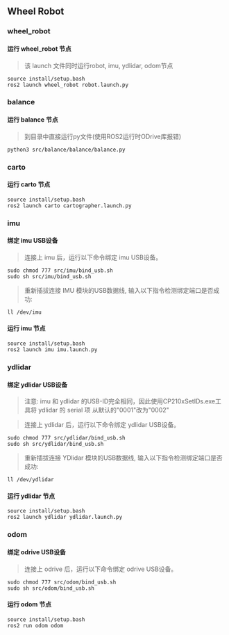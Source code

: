 
## Wheel Robot


### wheel_robot
#### 运行 wheel_robot 节点
> 该 launch 文件同时运行robot, imu, ydlidar, odom节点
```
source install/setup.bash
ros2 launch wheel_robot robot.launch.py
```


### balance
#### 运行 balance 节点
> 到目录中直接运行py文件(使用ROS2运行时ODrive库报错)
```
python3 src/balance/balance/balance.py
```


### carto
#### 运行 carto 节点
```
source install/setup.bash
ros2 launch carto cartographer.launch.py
```


### imu
#### 绑定 imu USB设备
> 连接上 imu 后，运行以下命令绑定 imu USB设备。
```
sudo chmod 777 src/imu/bind_usb.sh
sudo sh src/imu/bind_usb.sh
```
> 重新插拔连接 IMU 模块的USB数据线, 输入以下指令检测绑定端口是否成功:
```
ll /dev/imu
```
#### 运行 imu 节点
```
source install/setup.bash
ros2 launch imu imu.launch.py
```


### ydlidar
#### 绑定 ydlidar USB设备
> 注意: imu 和 ydlidar 的USB-ID完全相同，因此使用CP210xSetIDs.exe工具将 ydlidar 的 serial 项 从默认的"0001"改为"0002"

> 连接上 ydlidar 后，运行以下命令绑定 ydlidar USB设备。
```
sudo chmod 777 src/ydlidar/bind_usb.sh
sudo sh src/ydlidar/bind_usb.sh
```
> 重新插拔连接 YDlidar 模块的USB数据线, 输入以下指令检测绑定端口是否成功:
```
ll /dev/ydlidar
```
#### 运行 ydlidar 节点
```
source install/setup.bash
ros2 launch ydlidar ydlidar.launch.py
```


### odom
#### 绑定 odrive USB设备
> 连接上 odrive 后，运行以下命令绑定 odrive USB设备。
```
sudo chmod 777 src/odom/bind_usb.sh
sudo sh src/odom/bind_usb.sh
```
#### 运行 odom 节点
```
source install/setup.bash
ros2 run odom odom
```

